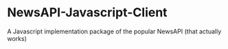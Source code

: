 # NewsAPI-Javascript-Client
A Javascript implementation package of the popular NewsAPI (that actually works)
